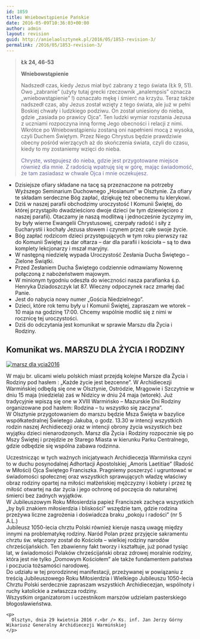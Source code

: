 ```yaml
---
id: 1859
title: Wniebowstąpienie Pańskie
date: 2016-05-09T10:36:03+00:00
author: admin
layout: revision
guid: http://anielaolsztynek.pl/2016/05/1853-revision-3/
permalink: /2016/05/1853-revision-3/
---
```

> <p style="text-align: left;">
>   <strong>Łk 24, 46-53</strong>
> </p>
> 
> <p style="text-align: left;">
>   <strong>Wniebowstąpienie</strong>
> </p>
> 
> <p style="text-align: left;">
>   Nadszedł czas, kiedy Jezus miał być zabrany z tego świata (Łk 9, 51). Owo &#8222;zabranie&#8221; (użyty tutaj grecki rzeczownik &#8222;analempsis&#8221; oznacza &#8222;wniebowstąpienie&#8221; !) oznaczało mękę i śmierć na krzyżu. Teraz także nadszedł czas, aby Jezus został wzięty z tego świata, ale już w pełni Boskiej chwały i ludzkiego podziwu. On został uniesiony do nieba, gdzie &#8222;zasiada po prawicy Ojca&#8221;. Ten ludzki wymiar rozstania Jezusa z uczniami rozpoczyna inną formę Jego obecności i relacji z nimi. Wkrótce po Wniebowstąpieniu zostaną oni napełnieni mocą z wysoka, czyli Duchem Świętym. Przez Niego Chrystus będzie prawdziwie obecny pośród wierzących aż do skończenia świata, czyli do czasu, kiedy to my zostaniemy wzięci do nieba.
> </p>
> 
> <p style="text-align: left;">
>   <span style="color: #666699;">Chryste, wstępujesz do nieba, gdzie jest przygotowane miejsce również dla mnie. Z radością wpatruję się w górę, mając świadomość, że tam zasiadasz w chwale Ojca i mnie oczekujesz. </span>
> </p>
> 
> <p style="text-align: left;">
>   </blockquote> 
>   
>   <ul>
>     <li>
>       Dzisiejsze ofiary składane na tacę są przeznaczone na potrzeby Wyższego Seminarium Duchownego &#8222;Hosianum&#8221; w Olsztynie. Za ofiary te składam serdeczne Bóg zapłać, dziękuję też obecnemu tu klerykowi.
>     </li>
>     <li>
>       Dziś w naszej parafii obchodzimy uroczystość I Komunii Świętej, do której przystąpiło dwadzieścioro dwoje dzieci (w tym dziewięcioro z naszej parafii). Otaczamy je naszą modlitwą i jednocześnie życzymy im, by były wierne Ewangelii Chrystusowej, czerpały radość i siły z Eucharystii i kochały Jezusa słowem i czynem przez całe swoje życie.
>     </li>
>     <li>
>       Bóg zapłać rodzicom dzieci przystępujących w tym roku pierwszy raz do Komunii Świętej za dar ołtarza &#8211; dar dla parafii i kościoła &#8211; są to dwa komplety lekcjonarzy i mszał maryjny.
>     </li>
>     <li>
>       W następną niedzielę wypada Uroczystość Zesłania Ducha Świętego &#8211; Zielone Świątki.
>     </li>
>     <li>
>       Przed Zesłaniem Ducha Świętego codziennie odmawiamy Nowennę połączoną z nabożeństwem majowym.
>     </li>
>     <li>
>       W minionym tygodniu odeszła do wieczności nasza parafianka ś.p. Henryka Dziadoszczyk lat 87. Wieczny odpoczynek racz zmarłej dać Panie.
>     </li>
>     <li>
>       Jest do nabycia nowy numer &#8222;Gościa Niedzielnego&#8221;.
>     </li>
>     <li>
>       Dzieci, które rok temu były u I Komunii Świętej, zapraszam we wtorek &#8211; 10 maja na godzinę 17:00. Chcemy wspólnie modlić się z nimi w rocznicę tej uroczystości.
>     </li>
>     <li>
>       Dziś do odczytania jest komunikat w sprawie Marszu dla Życia i Rodziny.
>     </li>
>   </ul>
>   
>   <h2>
>     Komunikat ws. MARSZU DLA ŻYCIA I RODZINY
>   </h2>
>   
>   <p>
>     <a href="http://archwarmia.pl/assets/news-articles/thumbnails/marsz-dla-ycia2016.jpg"><img src="http://archwarmia.pl/assets/news-articles/thumbnails/_resampled/SetWidth250-marsz-dla-ycia2016.jpg" alt="marsz dla ycia2016" /></a>
>   </p>
>   
>   <div>
>     <p>
>       W maju br. ulicami wielu polskich miast przejdą kolejne Marsze dla Życia i Rodziny pod hasłem : „Każde życie jest bezcenne”. W Archidiecezji Warmińskiej odbędą się one w Olsztynie, Ostródzie, Mrągowie i Szczytnie w dniu 15 maja (niedziela) zaś w Nidzicy w dniu 24 maja (wtorek). Już tradycyjnie wpiszą się one w XVIII Warmińsko – Mazurskie Dni Rodziny organizowane pod hasłem: Rodzina – tu wszystko się zaczyna”.<br /> W Olsztynie przygotowaniem do marszu będzie Msza Święta w bazylice współkatedralnej Świetego Jakuba, o godz. 13.30 w intencji wszystkich rodzin naszej Archidiecezji oraz w intencji obrony życia wszystkich bez wyjątku dzieci nienarodzonych. Marsz dla Życia i Rodziny rozpocznie się po Mszy Świętej i przejdzie ze Starego Miasta w kierunku Parku Centralnego, gdzie odbędzie się wspólna zabawa rodzinna.
>     </p>
>   </div>
>   
>   <div>
>     <p>
>       Uczestnicząc w tych ważnych inicjatywach Archidiecezja Warmińska czyni to w duchu posynodalnej Adhortacji Apostolskiej „Amoris Laetitiae” (Radość w Miłości) Ojca Świętego Franciszka. Pragniemy poszerzyć i ugruntować w świadomości społecznej oraz wszystkich sprawujących władzę właściwy obraz rodziny opartej na miłości małżeńskiej mężczyzny i kobiety i przez tę miłość otwartej na dar życia i jego ochronę od poczęcia do naturalnej śmierci bez żadnych wyjątków.<br /> W Jubileuszowym Roku Miłosierdzia papież Franciszek zachęca wszystkich „by byli znakiem miłosierdzia i bliskości” wszędzie tam, gdzie rodzina przeżywa liczne zagrożenia i doświadcza braku „pokoju i radości” (nr 5 A.L.)<br /> Jubileusz 1050-lecia chrztu Polski również kieruje naszą uwagę między innymi na problematykę rodziny. Naród Polan przez przyjęcie sakramentu chrztu św. włączony został do Kościoła – wielkiej rodziny narodów chrześcijańskich. Ten zbawienny fakt tworzy i kształtuje, już ponad tysiąc lat, w świadomości Polaków chrześcijański obraz zdrowej moralnie rodziny, która jest nie tylko „Domowym Kościołem” ale także fundamentem państwa i poczucia tożsamości narodowej.<br /> Do udziału w tej prorodzinnej manifestacji, przeżywanej w powiązaniu z treścią Jubileuszowego Roku Miłosierdzia i Wielkiego Jubileuszu 1050-lecia Chrztu Polski serdecznie zapraszam wszystkich Archidiecezjan, wspólnoty i ruchy katolickie a zwłaszcza rodziny.<br /> Wszystkim organizatorom i uczestnikom marszów udzielam pasterskiego błogosławieństwa.
>     </p>
>     
>     <p>
>       Olsztyn, dnia 29 kwietnia 2016 r.<br /> Ks. inf. Jan Jerzy Górny Wikariusz Generalny Archidiecezji Warmińskiej
>     </p>
>   </div>